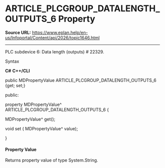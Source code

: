 # ARTICLE_PLCGROUP_DATALENGTH_OUTPUTS_6 Property

**Source URL:** https://www.eplan.help/en-us/Infoportal/Content/api/2026/topic1646.html

---

PLC subdevice 6: Data length (outputs) # 22329.

Syntax

**C#**
**C++/CLI**


public MDPropertyValue ARTICLE_PLCGROUP_DATALENGTH_OUTPUTS_6 {get; set;}

public:

property MDPropertyValue^ ARTICLE_PLCGROUP_DATALENGTH_OUTPUTS_6 {

   MDPropertyValue^ get();

   void set (    MDPropertyValue^ value);

}


#### Property Value

Returns property value of type System.String.
